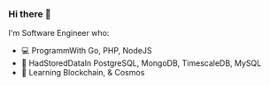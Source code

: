 ### Hi there 👋

<!--
**wendyadi/wendyadi** is a ✨ _special_ ✨ repository because its `README.md` (this file) appears on your GitHub profile.

Here are some ideas to get you started:

- 🔭 I’m currently working on ...
- 🌱 I’m currently learning ...
- 👯 I’m looking to collaborate on ...
- 🤔 I’m looking for help with ...
- 💬 Ask me about ...
- 📫 How to reach me: ...
- 😄 Pronouns: ...
- ⚡ Fun fact: ...
-->

I'm Software Engineer who:

- 💻 ProgrammWith Go, PHP, NodeJS
- 📓 HadStoredDataIn PostgreSQL, MongoDB, TimescaleDB, MySQL
- 🤔 Learning Blockchain, & Cosmos
